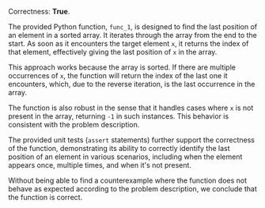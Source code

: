 Correctness: **True**.

The provided Python function, `func_1`, is designed to find the last position of an element in a sorted array. It iterates through the array from the end to the start. As soon as it encounters the target element `x`, it returns the index of that element, effectively giving the last position of `x` in the array.

This approach works because the array is sorted. If there are multiple occurrences of `x`, the function will return the index of the last one it encounters, which, due to the reverse iteration, is the last occurrence in the array.

The function is also robust in the sense that it handles cases where `x` is not present in the array, returning `-1` in such instances. This behavior is consistent with the problem description.

The provided unit tests (`assert` statements) further support the correctness of the function, demonstrating its ability to correctly identify the last position of an element in various scenarios, including when the element appears once, multiple times, and when it's not present.

Without being able to find a counterexample where the function does not behave as expected according to the problem description, we conclude that the function is correct.